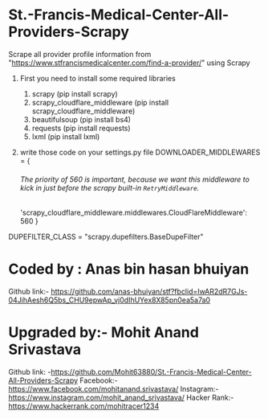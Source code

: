# St.-Francis-Medical-Center-All-Providers-Scrapy
Scrape all provider profile information from "https://www.stfrancismedicalcenter.com/find-a-provider/" using Scrapy

1. First you need to install some required libraries
    1. scrapy  (pip install scrapy)
    2. scrapy_cloudflare_middleware (pip install scrapy_cloudflare_middleware)
    2. beautifulsoup (pip install bs4)
    3. requests (pip install requests)
    4. lxml (pip install lxml)
    

2. write those code on your settings.py file
DOWNLOADER_MIDDLEWARES = {
    ###### The priority of 560 is important, because we want this middleware to kick in just before the scrapy built-in `RetryMiddleware`.
    'scrapy_cloudflare_middleware.middlewares.CloudFlareMiddleware': 560
}

DUPEFILTER_CLASS = "scrapy.dupefilters.BaseDupeFilter"

# Coded by : Anas bin hasan bhuiyan
Github link:- https://github.com/anas-bhuiyan/stf?fbclid=IwAR2dR7GJs-04JihAesh6Q5bs_CHU9epwAp_vj0dIhUYex8X85pn0ea5a7a0

# Upgraded by:- Mohit Anand Srivastava
Github link: -https://github.com/Mohit63880/St.-Francis-Medical-Center-All-Providers-Scrapy
Facebook:- https://www.facebook.com/mohitanand.srivastava/
Instagram:-https://www.instagram.com/mohit_anand_srivastava/
Hacker Rank:-https://www.hackerrank.com/mohitracer1234

